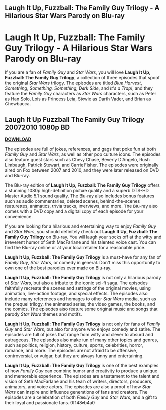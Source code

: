 ## Laugh It Up, Fuzzball: The Family Guy Trilogy - A Hilarious Star Wars Parody on Blu-ray

  
# Laugh It Up, Fuzzball: The Family Guy Trilogy - A Hilarious Star Wars Parody on Blu-ray
  
If you are a fan of *Family Guy* and *Star Wars*, you will love **Laugh It Up, Fuzzball: The Family Guy Trilogy**, a collection of three episodes that spoof the original *Star Wars* trilogy. The episodes are titled *Blue Harvest*, *Something, Something, Something, Dark Side*, and *It's a Trap!*, and they feature the *Family Guy* characters as *Star Wars* characters, such as Peter as Han Solo, Lois as Princess Leia, Stewie as Darth Vader, and Brian as Chewbacca.
 
## Laugh It Up Fuzzball The Family Guy Trilogy 20072010 1080p BD


[**DOWNLOAD**](https://www.google.com/url?q=https%3A%2F%2Ftiurll.com%2F2tKBif&sa=D&sntz=1&usg=AOvVaw32H5zyr-At2HK1agMhQav2)

  
The episodes are full of jokes, references, and gags that poke fun at both *Family Guy* and *Star Wars*, as well as other pop culture icons. The episodes also feature guest stars such as Chevy Chase, Beverly D'Angelo, Rush Limbaugh, Patrick Stewart, and Carrie Fisher. The episodes were originally aired on Fox between 2007 and 2010, and they were later released on DVD and Blu-ray.
  
The Blu-ray edition of **Laugh It Up, Fuzzball: The Family Guy Trilogy** offers a stunning 1080p high-definition picture quality and a superb DTS-HD Master Audio 5.1 sound quality. The Blu-ray also includes bonus features such as audio commentaries, deleted scenes, behind-the-scenes featurettes, animatics, trivia tracks, interviews, and more. The Blu-ray also comes with a DVD copy and a digital copy of each episode for your convenience.
  
If you are looking for a hilarious and entertaining way to enjoy *Family Guy* and *Star Wars*, you should definitely check out **Laugh It Up, Fuzzball: The Family Guy Trilogy** on Blu-ray. You will laugh your socks off at the witty and irreverent humor of Seth MacFarlane and his talented voice cast. You can find the Blu-ray online or at your local retailer for a reasonable price.
  
**Laugh It Up, Fuzzball: The Family Guy Trilogy** is a must-have for any fan of *Family Guy*, *Star Wars*, or comedy in general. Don't miss this opportunity to own one of the best parodies ever made on Blu-ray.
  
**Laugh It Up, Fuzzball: The Family Guy Trilogy** is not only a hilarious parody of *Star Wars*, but also a tribute to the iconic sci-fi saga. The episodes faithfully recreate the scenes and settings of the original movies, using animation, live-action footage, and special effects. The episodes also include many references and homages to other *Star Wars* media, such as the prequel trilogy, the animated series, the video games, the books, and the comics. The episodes also feature some original music and songs that parody *Star Wars* themes and motifs.
  
**Laugh It Up, Fuzzball: The Family Guy Trilogy** is not only for fans of *Family Guy* and *Star Wars*, but also for anyone who enjoys comedy and satire. The episodes are full of jokes that range from witty and clever to absurd and outrageous. The episodes also make fun of many other topics and genres, such as politics, religion, history, culture, sports, celebrities, horror, romance, and more. The episodes are not afraid to be offensive, controversial, or vulgar, but they are always funny and entertaining.
  
**Laugh It Up, Fuzzball: The Family Guy Trilogy** is one of the best examples of how *Family Guy* can combine humor and creativity to produce a unique and memorable experience. The episodes are a testament to the talent and vision of Seth MacFarlane and his team of writers, directors, producers, animators, and voice actors. The episodes are also a proof of how *Star Wars* can inspire and influence generations of fans and creators. The episodes are a celebration of both *Family Guy* and *Star Wars*, and a gift to their loyal and passionate fans.
 0f148eb4a0
